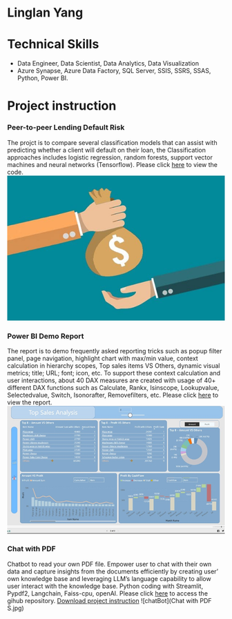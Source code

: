 # Linglan Yang

# Technical Skills
- Data Engineer, Data Scientist, Data Analytics, Data Visualization
- Azure Synapse, Azure Data Factory, SQL Server, SSIS, SSRS, SSAS, Python, Power BI.

# Project instruction

### Peer-to-peer Lending Default Risk
The projct is to compare several classification models that can assist with predicting whether a client will default on their loan, 
the Classification approaches includes logistic regression, random forests, support vector machines and neural networks (Tensorflow). 
Please click [here](https://github.com/LingLanY/Machine-Learning/blob/main/Peer-to-peer%20Lending%20Default%20Risk.ipynb) to view the code.
![loan](paying-off-a-loan-early.jpg)


### Power BI Demo Report
The report is to demo frequently asked reporting tricks such as popup filter panel, page navigation, highlight chart with max/min value, context calculation in hierarchy scopes, Top sales items VS Others, dynamic visual metrics; title; URL; font; icon, etc. To support these context calculation and user interactions, about 40 DAX measures are created with usage of 40+ different DAX functions such as Calculate, Rankx, Isinscope, Lookupvalue, Selectedvalue, Switch, Isonorafter, Removefilters, etc. Please click [here](https://app.powerbi.com/view?r=eyJrIjoiMmRmN2FmZDQtMzc2YS00MTExLTgyZTQtYzFkNWFkOTE3ZGQ1IiwidCI6IjA3ZWI2YmFlLWQ1MWEtNDBhYS1iZDMxLTIzMTE4NDdhM2I2ZiIsImMiOjJ9) to view the report.
![Power BI](PBI.jpg)

### Chat with PDF 
Chatbot to read your own PDF file. Empower user to chat with their own data and capture insights from the documents efficiently by creating user’ own knowledge base and leveraging LLM’s language capability to allow user interact with the knowledge base. Python coding with Streamlit, Pypdf2, Langchain, Faiss-cpu, openAI.
Please click [here](https://github.com/LingLanY/AI) to access the gihub repository. <a href="Chat with PDF.pdf" download>Download project instruction</a>
![chatBot](Chat with PDF S.jpg)
